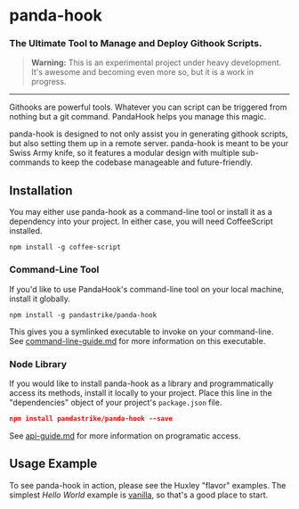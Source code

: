 panda-hook
=========

### The Ultimate Tool to Manage and Deploy Githook Scripts.

> **Warning:** This is an experimental project under heavy development.  It's awesome and becoming even more so, but it is a work in progress.

---
Githooks are powerful tools.  Whatever you can script can be triggered from nothing but a git command.  PandaHook helps you manage this magic.

panda-hook is designed to not only assist you in generating githook scripts, but also setting them up in a remote server.  panda-hook is meant to be your Swiss Army knife, so it features a modular design with multiple sub-commands to keep the codebase manageable and future-friendly.  

## Installation
You may either use panda-hook as a command-line tool or install it as a dependency into your project.  In either case, you will need CoffeeScript installed.

```shell
npm install -g coffee-script
```

### Command-Line Tool
If you'd like to use PandaHook's command-line tool on your local machine, install it globally.
```shell
npm install -g pandastrike/panda-hook 
```
This gives you a symlinked executable to invoke on your command-line. See [command-line-guide.md][1] for more information on this executable.

### Node Library
If you would like to install panda-hook as a library and programmatically access its methods, install it locally to your project.  Place this line in the "dependencies" object of your project's `package.json` file.

```json
npm install pandastrike/panda-hook --save
```

See [api-guide.md][2] for more information on programatic access.

## Usage Example
To see panda-hook in action, please see the Huxley "flavor" examples.  The simplest *Hello World* example is [vanilla][3], so that's a good place to start.

[1]:https://github.com/pandastrike/panda-hook/blob/master/command-line-guide.md
[2]:https://github.com/pandastrike/panda-hook/blob/master/api-guide.md
[3]:https://github.com/pandastrike/vanilla
